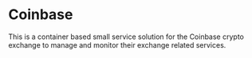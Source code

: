 # Coinbase

This is a container based small service solution for the Coinbase crypto exchange to
manage and monitor their exchange related services.